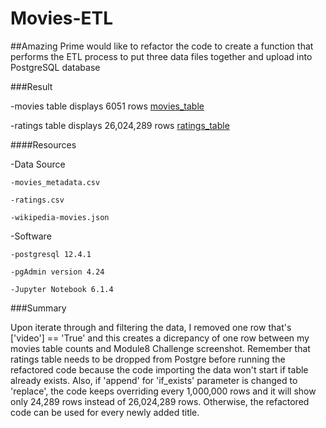 # Movies-ETL

##Amazing Prime would like to refactor the code to create a function that performs the ETL process to put three data files together and upload into PostgreSQL database

###Result

-movies table displays 6051 rows 
[movies_table](https://github.com/Yunaka1269/Movies_ETL2/blob/main/Resources/movies_query.PNG)

-ratings table displays 26,024,289 rows 
[ratings_table](https://github.com/Yunaka1269/Movies_ETL2/blob/main/Resources/ratings_query.PNG)

####Resources

-Data Source

	-movies_metadata.csv
	
	-ratings.csv
	
	-wikipedia-movies.json


-Software

	-postgresql 12.4.1
	
	-pgAdmin version 4.24

	-Jupyter Notebook 6.1.4
  
###Summary

Upon iterate through and filtering the data, I removed one row that's ['video'] == 'True' and this creates a dicrepancy of one row between my movies table counts and Module8 Challenge screenshot. Remember that ratings table needs to be dropped from Postgre before running the refactored code because the code importing the data won't start if table already exists. Also, if 'append' for 'if_exists' parameter is changed to 'replace', the code keeps overriding every 1,000,000 rows and it will show only 24,289 rows instead of 26,024,289 rows. Otherwise, the refactored code can be used for every newly added title.
